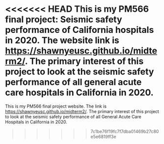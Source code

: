 <<<<<<< HEAD
This is my PM566 final project: Seismic safety performance of California hospitals in 2020. The website link is https://shawnyeusc.github.io/midterm2/. The primary interest of this project to look at the seismic safety performance of all general acute care hospitals in California in 2020. 
=======
This is my PM566 final project website. The link is https://shawnyeusc.github.io/midterm2/. The primary interest of this project to look at the seismic safety performance of all General Acute Care Hospitals in California in 2020.  
>>>>>>> 7c1be76f19fc7f7dba01469b27c80e5e6819ff3e
